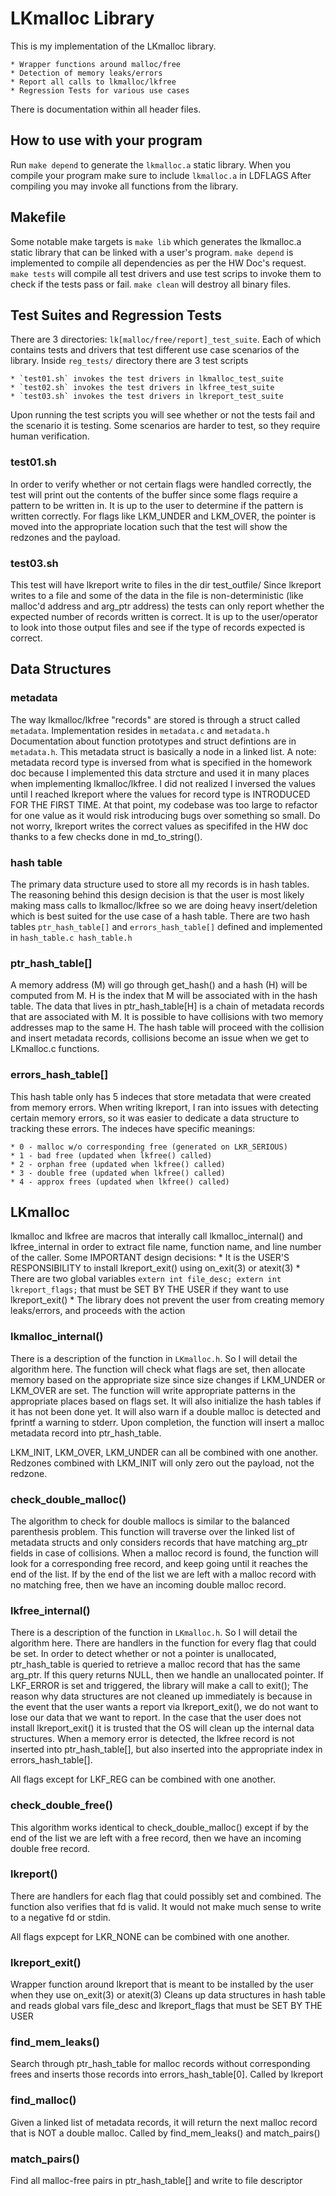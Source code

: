 # LKmalloc Library
This is my implementation of the LKmalloc library.

    * Wrapper functions around malloc/free
    * Detection of memory leaks/errors
    * Report all calls to lkmalloc/lkfree
    * Regression Tests for various use cases

There is documentation within all header files.

## How to use with your program
Run `make depend` to generate the `lkmalloc.a` static library.
When you compile your program make sure to include `lkmalloc.a` in LDFLAGS
After compiling you may invoke all functions from the library.

## Makefile
Some notable make targets is `make lib` which generates the lkmalloc.a
static library that can be linked with a user's program. `make depend` is
implemented to compile all dependencies as per the HW Doc's request. `make tests`
will compile all test drivers and use test scrips to invoke them to check
if the tests pass or fail. `make clean` will destroy all binary files.

## Test Suites and Regression Tests 
There are 3 directories: `lk[malloc/free/report]_test_suite`. Each of which
contains tests and drivers that test different use case scenarios of the library.
Inside `reg_tests/` directory there are 3 test scripts

    * `test01.sh` invokes the test drivers in lkmalloc_test_suite
    * `test02.sh` invokes the test drivers in lkfree_test_suite
    * `test03.sh` invokes the test drivers in lkreport_test_suite

Upon running the test scripts you will see whether or not the tests fail and
the scenario it is testing. Some scenarios are harder to test, so they
require human verification.

### test01.sh
In order to verify whether or not certain flags were handled correctly, the
test will print out the contents of the buffer since some flags require a 
pattern to be written in. It is up to the user to determine if the pattern
is written correctly. For flags like LKM_UNDER and LKM_OVER, the pointer 
is moved into the appropriate location such that the test
will show the redzones and the payload.

### test03.sh
This test will have lkreport write to files in the dir test_outfile/ 
Since lkreport writes to a file and some of the data in the file is 
non-deterministic (like malloc'd address and arg_ptr address) the tests
can only report whether the expected number of records written is correct.
It is up to the user/operator to look into those output files and see
if the type of records expected is correct.

## Data Structures
### metadata
The way lkmalloc/lkfree "records" are stored is through a struct called 
`metadata`. Implementation resides in `metadata.c` and `metadata.h`
Documentation about function prototypes and struct defintions are in
`metadata.h`. This metadata struct is basically a node in a linked list. 
A note: metadata record type is inversed from what is specified in the
homework doc because I implemented this data strcture and used it in many places
when implementing lkmalloc/lkfree.
I did not realized I inversed the values until I reached lkreport where the
values for record type is INTRODUCED FOR THE FIRST TIME.
At that point, my codebase was too large to refactor for 
one value as it would risk introducing bugs over something so small. 
Do not worry, lkreport writes the correct values as specififed 
in the HW doc thanks to a few checks done in md_to_string().

### hash table
The primary data structure used to store all my records is in hash tables.
The reasoning behind this design decision is that the user is most likely
making mass calls to lkmalloc/lkfree so we are doing heavy insert/deletion
which is best suited for the use case of a hash table. 
There are two hash tables `ptr_hash_table[]` and `errors_hash_table[]` defined
and implemented in `hash_table.c hash_table.h`

### ptr_hash_table[]
A memory address (M) will go through get_hash() and a hash (H) 
will be computed from M. H is the index that M will be associated
with in the hash table. The data that lives in ptr_hash_table[H] is
a chain of metadata records that are associated with M. It is possible to have
collisions with two memory addresses map to the same H. The hash table will
proceed with the collision and insert metadata records, collisions 
become an issue when we get to LKmalloc.c functions.

### errors_hash_table[]
This hash table only has 5 indeces that store metadata 
that were created from memory errors. When writing lkreport, I ran into issues
with detecting certain memory errors, so it was easier to dedicate a 
data structure to tracking these errors. The indeces have specific meanings:

    * 0 - malloc w/o corresponding free (generated on LKR_SERIOUS)
    * 1 - bad free (updated when lkfree() called)
    * 2 - orphan free (updated when lkfree() called)
    * 3 - double free (updated when lkfree() called)
    * 4 - approx frees (updated when lkfree() called)

## LKmalloc
lkmalloc and lkfree
are macros that interally call lkmalloc_internal() and lkfree_internal 
in order to extract file name, function name, and line number of the caller.
Some IMPORTANT design decisions: 
    * It is the USER'S RESPONSIBILITY to install lkreport_exit() using on_exit(3) or atexit(3)
    * There are two global variables `extern int file_desc; extern int lkreport_flags;` that must be SET BY THE USER if they want to use lkreport_exit()
    * The library does not prevent the user from creating memory leaks/errors, and proceeds with the action

### lkmalloc_internal()
There is a description of the function in `LKmalloc.h`. So I will detail
the algorithm here. The function will check what flags are set, then 
allocate memory based on the appropriate size since size changes if LKM_UNDER
or LKM_OVER are set. The function will write appropriate patterns in
the appropriate places based on flags set. It will also initialize
the hash tables if it has not been done yet. It will also warn if a
double malloc is detected and fprintf a warning to stderr. Upon completion,
the function will insert a malloc metadata record into ptr_hash_table.

LKM_INIT, LKM_OVER, LKM_UNDER can all be combined with one another. Redzones
combined with LKM_INIT will only zero out the payload, not the redzone.

### check_double_malloc()
The algorithm to check for double mallocs is similar to the balanced
parenthesis problem. This function will traverse over the linked list
of metadata structs and only considers records that have matching
arg_ptr fields in case of collisions. When a malloc record is found, the 
function will look for a corresponding free record, and keep going until it
reaches the end of the list. If by the end of the list we are left with a malloc
record with no matching free, then we have an incoming double malloc record.

### lkfree_internal()
There is a description of the function in `LKmalloc.h`. So I will detail
the algorithm here. There are handlers in the function for every flag that could
be set. In order to detect whether or not a pointer is unallocated, 
ptr_hash_table is queried to retrieve a malloc record that has the same
arg_ptr. If this query returns NULL, then we handle an unallocated pointer. 
If LKF_ERROR is set and triggered, the library will make a call to exit(); The
reason why data structures are not cleaned up immediately is because in the
event that the user wants a report via lkreport_exit(), we do not want to lose
our data that we want to report. In the case that the user does not install
lkreport_exit() it is trusted that the OS will clean up the internal 
data structures.
When a memory error is detected, the lkfree record is not inserted into
ptr_hash_table[], but also inserted into the appropriate index in
errors_hash_table[].

All flags except for LKF_REG can be combined with one another.

### check_double_free()
This algorithm works identical to check_double_malloc() except if by the
end of the list we are left with a free record, then we have an incoming
double free record.

### lkreport()
There are handlers for each flag that could possibly set and combined. The
function also verifies that fd is valid. It would not make much sense
to write to a negative fd or stdin.

All flags expcept for LKR_NONE can be combined with one another.

### lkreport_exit()
Wrapper function around lkreport that is meant to be installed
by the user when they use on_exit(3) or atexit(3)
Cleans up data structures in hash table and reads global vars
file_desc and lkreport_flags that must be SET BY THE USER

### find_mem_leaks()
Search through ptr_hash_table for malloc records without
corresponding frees and inserts those records into errors_hash_table[0].
Called by lkreport

### find_malloc()
Given a linked list of metadata records, it will return the next
malloc record that is NOT a double malloc. 
Called by find_mem_leaks() and match_pairs()

### match_pairs()
Find all malloc-free pairs in ptr_hash_table[] and write to file descriptor
